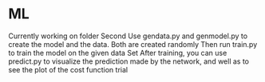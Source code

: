 # ML
Currently working on folder Second
Use gendata.py and genmodel.py to create the model and the data. Both are created randomly
Then run train.py to train the model on the given data Set
After training, you can use predict.py to visualize the prediction made by the network, and well as to see the plot of the cost function
trial
